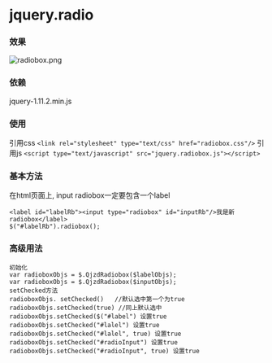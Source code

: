 # jquery.radio
### 效果
![radiobox.png](http://qjzd.qiniudn.com/FrtmmpF8Xm6gnMa0yoro1C2oFeg9)
### 依赖
jquery-1.11.2.min.js
### 使用
引用css
`<link rel="stylesheet" type="text/css" href="radiobox.css"/>`
引用js
`<script type="text/javascript" src="jquery.radiobox.js"></script>`
### 基本方法
在html页面上, input radiobox一定要包含一个label
```
<label id="labelRb"><input type="radiobox" id="inputRb"/>我是新radiobox</label>
$("#labelRb").radiobox();
```
### 高级用法
```
初始化
var radioboxObjs = $.QjzdRadiobox($labelObjs);
var radioboxObjs = $.QjzdRadiobox($inputObjs);
setChecked方法
radioboxObjs. setChecked()   //默认选中第一个为true
radioboxObjs.setChecked(true) //同上默认选中
radioboxObjs.setChecked($("#label") 设置true
radioboxObjs.setChecked("#lalel") 设置true
radioboxObjs.setChecked("#lalel", true) 设置true
radioboxObjs.setChecked("#radioInput") 设置true
radioboxObjs.setChecked("#radioInput", true) 设置true
```
